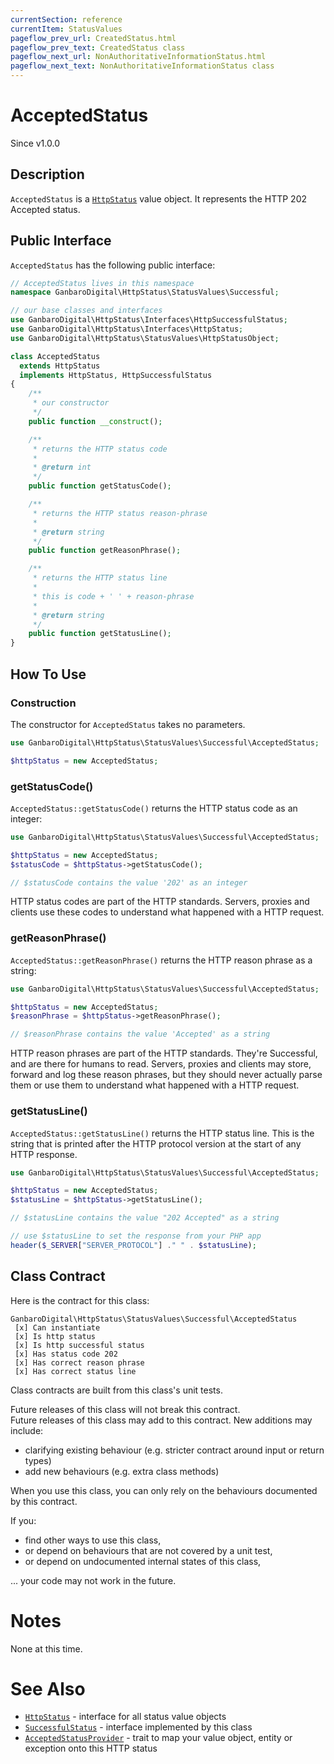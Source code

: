```yaml
---
currentSection: reference
currentItem: StatusValues
pageflow_prev_url: CreatedStatus.html
pageflow_prev_text: CreatedStatus class
pageflow_next_url: NonAuthoritativeInformationStatus.html
pageflow_next_text: NonAuthoritativeInformationStatus class
---
```


# AcceptedStatus

<div class="callout info">
Since v1.0.0
</div>

## Description

`AcceptedStatus` is a [`HttpStatus`](../Interfaces/HttpStatus.html) value object. It represents the HTTP 202 Accepted status.

## Public Interface

`AcceptedStatus` has the following public interface:

```php
// AcceptedStatus lives in this namespace
namespace GanbaroDigital\HttpStatus\StatusValues\Successful;

// our base classes and interfaces
use GanbaroDigital\HttpStatus\Interfaces\HttpSuccessfulStatus;
use GanbaroDigital\HttpStatus\Interfaces\HttpStatus;
use GanbaroDigital\HttpStatus\StatusValues\HttpStatusObject;

class AcceptedStatus
  extends HttpStatus
  implements HttpStatus, HttpSuccessfulStatus
{
    /**
     * our constructor
     */
    public function __construct();

    /**
     * returns the HTTP status code
     *
     * @return int
     */
    public function getStatusCode();

    /**
     * returns the HTTP status reason-phrase
     *
     * @return string
     */
    public function getReasonPhrase();

    /**
     * returns the HTTP status line
     *
     * this is code + ' ' + reason-phrase
     *
     * @return string
     */
    public function getStatusLine();
}
```

## How To Use

### Construction

The constructor for `AcceptedStatus` takes no parameters.

```php
use GanbaroDigital\HttpStatus\StatusValues\Successful\AcceptedStatus;

$httpStatus = new AcceptedStatus;
```

### getStatusCode()

`AcceptedStatus::getStatusCode()` returns the HTTP status code as an integer:

```php
use GanbaroDigital\HttpStatus\StatusValues\Successful\AcceptedStatus;

$httpStatus = new AcceptedStatus;
$statusCode = $httpStatus->getStatusCode();

// $statusCode contains the value '202' as an integer
```

HTTP status codes are part of the HTTP standards. Servers, proxies and clients use these codes to understand what happened with a HTTP request.

### getReasonPhrase()

`AcceptedStatus::getReasonPhrase()` returns the HTTP reason phrase as a string:

```php
use GanbaroDigital\HttpStatus\StatusValues\Successful\AcceptedStatus;

$httpStatus = new AcceptedStatus;
$reasonPhrase = $httpStatus->getReasonPhrase();

// $reasonPhrase contains the value 'Accepted' as a string
```

HTTP reason phrases are part of the HTTP standards. They're Successful, and are there for humans to read. Servers, proxies and clients may store, forward and log these reason phrases, but they should never actually parse them or use them to understand what happened with a HTTP request.

### getStatusLine()

`AcceptedStatus::getStatusLine()` returns the HTTP status line. This is the string that is printed after the HTTP protocol version at the start of any HTTP response.

```php
use GanbaroDigital\HttpStatus\StatusValues\Successful\AcceptedStatus;

$httpStatus = new AcceptedStatus;
$statusLine = $httpStatus->getStatusLine();

// $statusLine contains the value "202 Accepted" as a string

// use $statusLine to set the response from your PHP app
header($_SERVER["SERVER_PROTOCOL"] ." " . $statusLine);
```

## Class Contract

Here is the contract for this class:

    GanbaroDigital\HttpStatus\StatusValues\Successful\AcceptedStatus
     [x] Can instantiate
     [x] Is http status
     [x] Is http successful status
     [x] Has status code 202
     [x] Has correct reason phrase
     [x] Has correct status line

Class contracts are built from this class's unit tests.

<div class="callout success">
Future releases of this class will not break this contract.
</div>

<div class="callout info" markdown="1">
Future releases of this class may add to this contract. New additions may include:

* clarifying existing behaviour (e.g. stricter contract around input or return types)
* add new behaviours (e.g. extra class methods)
</div>

<div class="callout warning" markdown="1">
When you use this class, you can only rely on the behaviours documented by this contract.

If you:

* find other ways to use this class,
* or depend on behaviours that are not covered by a unit test,
* or depend on undocumented internal states of this class,

... your code may not work in the future.
</div>

# Notes

None at this time.

# See Also

* [`HttpStatus`](../Interfaces/HttpStatus.html) - interface for all status value objects
* [`SuccessfulStatus`](SuccessfulStatus.html) - interface implemented by this class
* [`AcceptedStatusProvider`](../StatusProviders/AcceptedStatusProvider.html) - trait to map your value object, entity or exception onto this HTTP status
